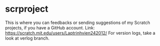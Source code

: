 # scrproject
This is where you can feedbacks or sending suggestions of my Scratch projects, if you have a GitHub account. Link: https://scratch.mit.edu/users/Laptrinhvien242012/
For version logs, take a look at verlog branch.
